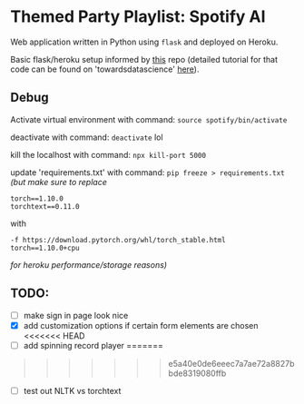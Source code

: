 # Themed Party Playlist: Spotify AI

Web application written in Python using `flask` and deployed on Heroku.

Basic flask/heroku setup informed by [this](https://github.com/venkatesannaveen/sample-webapp) repo (detailed tutorial for that code can be found on 'towardsdatascience' [here](https://towardsdatascience.com/create-and-deploy-a-simple-web-application-with-flask-and-heroku-103d867298eb)).


## Debug

Activate virtual environment with command: `source spotify/bin/activate`

deactivate with command: `deactivate` lol

kill the localhost with command: `npx kill-port 5000`

update 'requirements.txt' with command: `pip freeze > requirements.txt`\
*(but make sure to replace*
```
torch==1.10.0
torchtext==0.11.0
```
with
```
-f https://download.pytorch.org/whl/torch_stable.html
torch==1.10.0+cpu
```
 *for heroku performance/storage reasons)*

## TODO:
- [ ] make sign in page look nice
- [x] add customization options if certain form elements are chosen
<<<<<<< HEAD
- [ ] add spinning record player
=======
>>>>>>> e5a40e0de6eeec7a7ae72a8827bbde8319080ffb
- [ ] test out NLTK vs torchtext